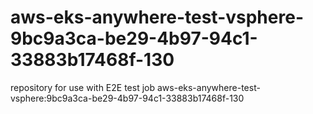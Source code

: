 # aws-eks-anywhere-test-vsphere-9bc9a3ca-be29-4b97-94c1-33883b17468f-130
repository for use with E2E test job aws-eks-anywhere-test-vsphere:9bc9a3ca-be29-4b97-94c1-33883b17468f-130
